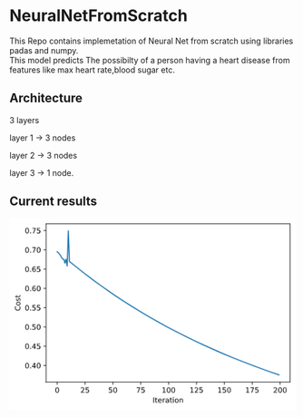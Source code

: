 # NeuralNetFromScratch
This Repo contains implemetation of Neural Net from scratch using libraries padas and numpy.<br>
This model predicts The possibilty of a person having a heart disease from features like max heart rate,blood sugar etc.

## Architecture
3 layers

layer 1 -> 3 nodes

layer 2 -> 3 nodes

layer 3 -> 1 node.
## Current results 
![Alt Text](./images/NeuralNetFromScratch.png)
